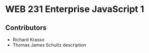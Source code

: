 # WEB 231 Enterprise JavaScript 1
## Contributors

* Richard Krasso
* Thomas James Schultz
description
